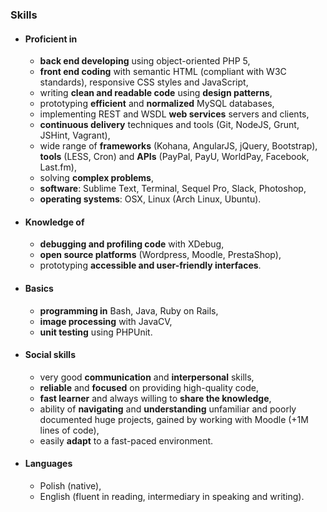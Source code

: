 ### Skills

+ #### Proficient in

  - __back end developing__ using object-oriented PHP 5,
  - __front end coding__ with semantic HTML (compliant with W3C standards), responsive CSS styles and JavaScript,
  - writing __clean and readable code__ using __design patterns__,
  - prototyping __efficient__ and __normalized__ MySQL databases,
  - implementing REST and WSDL __web services__ servers and clients,
  - __continuous delivery__ techniques and tools (Git, NodeJS, Grunt, JSHint, Vagrant),
  - wide range of __frameworks__ (Kohana, AngularJS, jQuery, Bootstrap), __tools__ (LESS, Cron) and __APIs__ (PayPal, PayU, WorldPay, Facebook, Last.fm),
  - solving __complex problems__,
  - __software__: Sublime Text, Terminal, Sequel Pro, Slack, Photoshop,
  - __operating systems__: OSX, Linux (Arch Linux, Ubuntu).

+ #### Knowledge of

  - __debugging and profiling code__ with XDebug,
  - __open source platforms__ (Wordpress, Moodle, PrestaShop),
  - prototyping __accessible and user-friendly interfaces__.

+ #### Basics

  - __programming in__ Bash, Java, Ruby on Rails,
  - __image processing__ with JavaCV,
  - __unit testing__ using PHPUnit.

+ #### Social skills

  - very good __communication__ and __interpersonal__ skills,
  - __reliable__ and __focused__ on providing high-quality code,
  - __fast learner__ and always willing to __share the knowledge__,
  - ability of __navigating__ and __understanding__ unfamiliar and poorly documented huge projects, gained by working with Moodle (+1M lines of code),
  - easily __adapt__ to a fast-paced environment.

+ #### Languages

  - Polish (native),
  - English (fluent in reading, intermediary in speaking and writing).